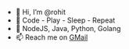 - 👋 Hi, I’m @rohit
- 👀 Code - Play - Sleep - Repeat
- 💞️ NodeJS, Java, Python, Golang
- 📫 Reach me on [GMail](mailto:rohit.911.chauhan@gmail.com)

<!---
rohitdgp/rohitdgp is a ✨ special ✨ repository because its `README.md` (this file) appears on your GitHub profile.
You can click the Preview link to take a look at your changes.
--->
